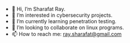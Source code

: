 - 👋 Hi, I’m Sharafat Ray.
- 👀 I’m interested in cybersecurity projects.
- 🌱 I’m currently learning penetration testing.
- 💞️ I’m looking to collaborate on linux programs.
- 📫 How to reach me: ray.sharafat@gmail.com

<!---
sharafatray/sharafatray is a ✨ special ✨ repository because its `README.md` (this file) appears on your GitHub profile.
You can click the Preview link to take a look at your changes.
--->
